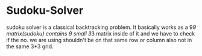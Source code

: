 # Sudoku-Solver
sudoku solver is a classical backtracking problem. It basically works as a 9*9 matrix(sudoku) contains 9 small 3*3 matrix inside of it and we have to check if the no. we are using shouldn't be on that same row or column also not in the same 3*3 grid. 
